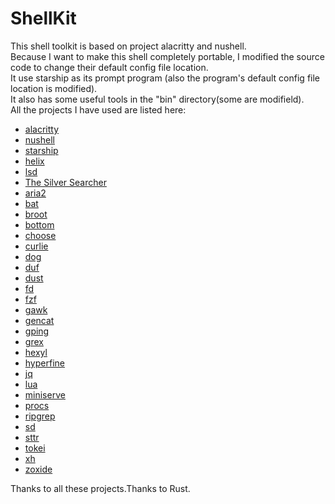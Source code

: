 # ShellKit
This shell toolkit is based on project alacritty and nushell.  
Because I want to make this shell completely portable, I modified the
source code to change their default config file location.  
It use starship as its prompt program (also the program's default config file location is modified).  
It also has some useful tools in the "bin" directory(some are modifield).  
All the projects I have used are listed here:
+ [alacritty](https://alacritty.org/)
+ [nushell](https://www.nushell.sh/)
+ [starship](https://starship.rs/)
+ [helix](https://helix-editor.com/)
+ [lsd](https://github.com/Peltoche/lsd)
+ [The Silver Searcher](https://geoff.greer.fm/ag/)
+ [aria2](https://aria2.github.io/)
+ [bat](https://github.com/sharkdp/bat)
+ [broot](https://dystroy.org/broot)
+ [bottom](https://clementtsang.github.io/bottom)
+ [choose](https://github.com/theryangeary/choose)
+ [curlie](https://curlie.io/)
+ [dog](https://dns.lookup.dog/)
+ [duf](https://github.com/muesli/duf)
+ [dust](https://github.com/bootandy/dust)
+ [fd](https://github.com/sharkdp/fd)
+ [fzf](https://github.com/junegunn/fzf)
+ [gawk](https://www.gnu.org/software/gawk/)
+ [gencat](https://github.com/svenstaro/genact)
+ [gping](https://github.com/orf/gping)
+ [grex](https://pemistahl.github.io/grex-js/)
+ [hexyl](https://github.com/sharkdp/hexyl)
+ [hyperfine](https://github.com/sharkdp/hyperfine)
+ [jq](http://stedolan.github.io/jq/)
+ [lua](https://www.lua.org)
+ [miniserve](https://github.com/svenstaro/miniserve)
+ [procs](https://github.com/dalance/procs)
+ [ripgrep](https://github.com/BurntSushi/ripgrep)
+ [sd](https://github.com/chmln/sd)
+ [sttr](https://github.com/abhimanyu003/sttr)
+ [tokei](https://github.com/XAMPPRocky/tokei)
+ [xh](https://github.com/ducaale/xh)
+ [zoxide](https://github.com/ajeetdsouza/zoxide)

Thanks to all these projects.Thanks to Rust.
